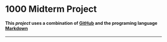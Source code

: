 # 1000 Midterm Project

#### This *project* uses a combination of [GitHub](https://github.com/) and the **programing** language [Markdown](https://daringfireball.net/projects/markdown/)
---
